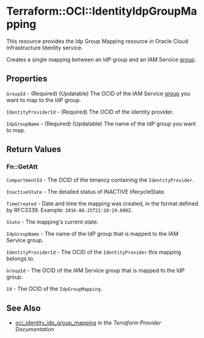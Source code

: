 # Terraform::OCI::IdentityIdpGroupMapping

This resource provides the Idp Group Mapping resource in Oracle Cloud Infrastructure Identity service.

Creates a single mapping between an IdP group and an IAM Service
[group](https://docs.cloud.oracle.com/iaas/api/#/en/identity/20160918/Group/).

## Properties

`GroupId` - (Required) (Updatable) The OCID of the IAM Service [group](https://docs.cloud.oracle.com/iaas/api/#/en/identity/20160918/Group/) you want to map to the IdP group.

`IdentityProviderId` - (Required) The OCID of the identity provider.

`IdpGroupName` - (Required) (Updatable) The name of the IdP group you want to map.


## Return Values

### Fn::GetAtt

`CompartmentId` - The OCID of the tenancy containing the `IdentityProvider`.

`InactiveState` - The detailed status of INACTIVE lifecycleState.

`TimeCreated` - Date and time the mapping was created, in the format defined by RFC3339.  Example: `2016-08-25T21:10:29.600Z`.

`State` - The mapping's current state.

`IdpGroupName` - The name of the IdP group that is mapped to the IAM Service group.

`IdentityProviderId` - The OCID of the `IdentityProvider` this mapping belongs to.

`GroupId` - The OCID of the IAM Service group that is mapped to the IdP group.

`Id` - The OCID of the `IdpGroupMapping`.

## See Also

* [oci_identity_idp_group_mapping](https://www.terraform.io/docs/providers/oci/r/identity_idp_group_mapping.html) in the _Terraform Provider Documentation_